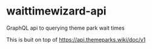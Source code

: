 # waittimewizard-api
GraphQL api to querying theme park wait times

This is buit on top of https://api.themeparks.wiki/doc/v1